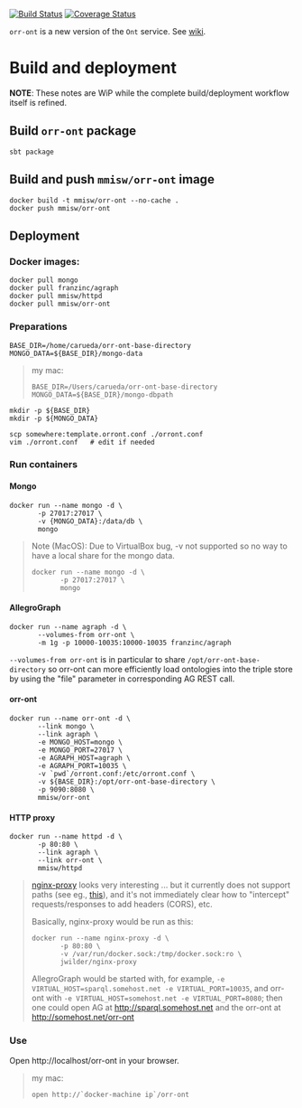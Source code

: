 [![Build Status](https://travis-ci.org/mmisw/orr-ont.svg?branch=master)](https://travis-ci.org/mmisw/orr-ont)
[![Coverage Status](https://coveralls.io/repos/github/mmisw/orr-ont/badge.svg?branch=master)](https://coveralls.io/github/mmisw/orr-ont?branch=master)



`orr-ont` is a new version of the `Ont` service.
See [wiki](https://github.com/mmisw/orr-ont/wiki).


# Build and deployment

**NOTE**: 
These notes are WiP while the complete build/deployment workflow itself is refined.


## Build `orr-ont` package

    sbt package
    
## Build and push `mmisw/orr-ont` image

    docker build -t mmisw/orr-ont --no-cache .
    docker push mmisw/orr-ont
    

## Deployment

### Docker images:

    docker pull mongo
    docker pull franzinc/agraph
    docker pull mmisw/httpd
    docker pull mmisw/orr-ont
    
  
### Preparations

    BASE_DIR=/home/carueda/orr-ont-base-directory
    MONGO_DATA=${BASE_DIR}/mongo-data
    
> my mac:
>
>    ```
>    BASE_DIR=/Users/carueda/orr-ont-base-directory
>    MONGO_DATA=${BASE_DIR}/mongo-dbpath
>    ```
>
    
    mkdir -p ${BASE_DIR}
    mkdir -p ${MONGO_DATA}
    
    scp somewhere:template.orront.conf ./orront.conf
    vim ./orront.conf   # edit if needed
    

    
### Run containers

#### Mongo

    docker run --name mongo -d \
           -p 27017:27017 \
           -v {MONGO_DATA}:/data/db \
           mongo
           
> Note (MacOS): Due to VirtualBox bug, -v not supported so no way to have 
> a local share for the mongo data.
>
>    ```
>    docker run --name mongo -d \
>           -p 27017:27017 \
>           mongo
>    ```
           
    
#### AllegroGraph

    docker run --name agraph -d \
           --volumes-from orr-ont \
           -m 1g -p 10000-10035:10000-10035 franzinc/agraph

`--volumes-from orr-ont` is in particular to share `/opt/orr-ont-base-directory`
so orr-ont can more efficiently load ontologies into the triple store
by using the "file" parameter in corresponding AG REST call.

    
#### orr-ont

    docker run --name orr-ont -d \
           --link mongo \
           --link agraph \
           -e MONGO_HOST=mongo \
           -e MONGO_PORT=27017 \
           -e AGRAPH_HOST=agraph \
           -e AGRAPH_PORT=10035 \
           -v `pwd`/orront.conf:/etc/orront.conf \
           -v ${BASE_DIR}:/opt/orr-ont-base-directory \
           -p 9090:8080 \
           mmisw/orr-ont

#### HTTP proxy

    docker run --name httpd -d \
           -p 80:80 \
           --link agraph \
           --link orr-ont \
           mmisw/httpd
               
>
> [nginx-proxy](https://github.com/jwilder/nginx-proxy) 
> looks very interesting ... but it currently does not support paths
> (see eg., [this](https://github.com/jwilder/nginx-proxy/pull/254)),
> and it's not immediately clear how to "intercept" requests/responses 
> to add headers (CORS), etc.
> 
> Basically, nginx-proxy would be run as this:
>
>    ```
>    docker run --name nginx-proxy -d \
>           -p 80:80 \
>           -v /var/run/docker.sock:/tmp/docker.sock:ro \
>           jwilder/nginx-proxy
>    ```
>
> AllegroGraph would be started with, for example,
> `-e VIRTUAL_HOST=sparql.somehost.net -e VIRTUAL_PORT=10035`,
> and orr-ont with
> `-e VIRTUAL_HOST=somehost.net -e VIRTUAL_PORT=8080`;
> then one could open AG at http://sparql.somehost.net 
> and the orr-ont at http://somehost.net/orr-ont
>


### Use

Open http://localhost/orr-ont in your browser.


> my mac:
>
>    ```
>    open http://`docker-machine ip`/orr-ont
>    ```
>
